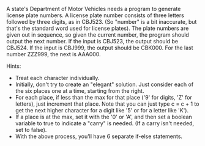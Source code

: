 A state's Department of Motor Vehicles needs a program to generate license plate numbers. A license plate number consists of three letters followed by three digits, as in CBJ523. (So "number" is a bit inaccurate, but that's the standard word used for license plates). The plate numbers are given out in sequence, so given the current number, the program should output the next number. If the input is CBJ523, the output should be CBJ524. If the input is CBJ999, the output should be CBK000. For the last number ZZZ999, the next is AAA000.

Hints:
* Treat each character individually.
* Initially, don't try to create an "elegant" solution. Just consider each of the six places one at a time, starting from the right.
* For each place, if less than the max for that place ('9' for digits, 'Z' for letters), just increment that place. Note that you can just type c = c + 1 to get the next higher character for a digit like '5' or for a letter like 'K').
* If a place is at the max, set it with the '0' or 'A', and then set a boolean variable to true to indicate a "carry" is needed. (If a carry isn't needed, set to false).
* With the above process, you'll have 6 separate if-else statements.